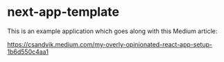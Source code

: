 # next-app-template

This is an example application which goes along with this Medium article:

https://csandvik.medium.com/my-overly-opinionated-react-app-setup-1b6d550c4aa1
